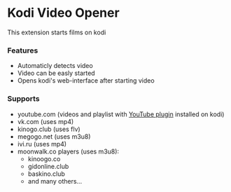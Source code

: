 # Kodi Video Opener
This extension starts films on kodi

### Features
* Automaticly detects video
* Video can be easly started
* Opens kodi's web-interface after starting video

### Supports
* youtube.com (videos and playlist with [YouTube plugin](http://kodi.wiki/view/Add-on:YouTube) installed on kodi)
* vk.com (uses mp4)
* kinogo.club (uses flv)
* megogo.net (uses m3u8)
* ivi.ru (uses mp4)
* moonwalk.co players (uses m3u8):
    + kinoogo.co
    + gidonline.club
    + baskino.club
    + and many others...

